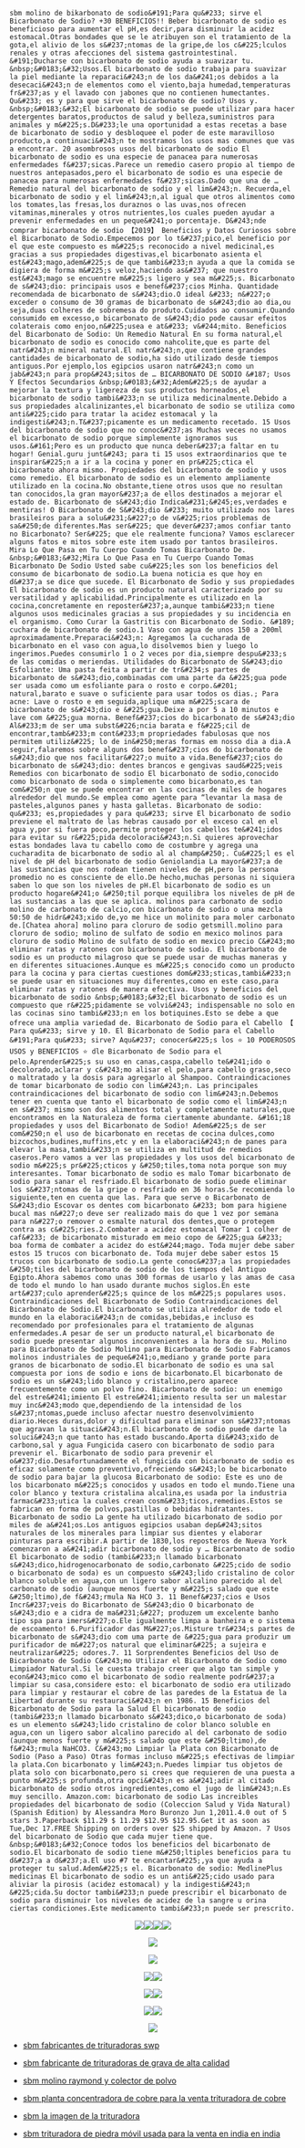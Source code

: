 
```
sbm molino de bikarbonato de sodio&#191;Para qu&#233; sirve el Bicarbonato de Sodio? +30 BENEFICIOS!! Beber bicarbonato de sodio es beneficioso para aumentar el pH,es decir,para disminuir la acidez estomacal.Otras bondades que se le atribuyen son el tratamiento de la gota,el alivio de los s&#237;ntomas de la gripe,de los c&#225;lculos renales y otras afecciones del sistema gastrointestinal. &#191;Ducharse con bicarbonato de sodio ayuda a suavizar tu. &nbsp;&#0183;&#32;Usos.El bicarbonato de sodio trabaja para suavizar la piel mediante la reparaci&#243;n de los da&#241;os debidos a la desecaci&#243;n de elementos como el viento,baja humedad,temperaturas fr&#237;as y el lavado con jabones que no contienen humectantes. Qu&#233; es y para que sirve el bicarbonato de sodio? Usos y. &nbsp;&#0183;&#32;El bicarbonato de sodio se puede utilizar para hacer detergentes baratos,productos de salud y belleza,suministros para animales y m&#225;s.D&#233;le una oportunidad a estas recetas a base de bicarbonato de sodio y desbloquee el poder de este maravilloso producto,a continuaci&#243;n te mostramos los usos mas comunes que vas a encontrar. 20 asombrosos usos del bicarbonato de sodio El bicarbonato de sodio es una especie de panacea para numerosas enfermedades f&#237;sicas.Parece un remedio casero propio al tiempo de nuestros antepasados,pero el bicarbonato de sodio es una especie de panacea para numerosas enfermedades f&#237;sicas.Dado que una de … Remedio natural del bicarbonato de sodio y el lim&#243;n. Recuerda,el bicarbonato de sodio y el lim&#243;n,al igual que otros alimentos como los tomates,las fresas,los duraznos o las uvas,nos ofrecen vitaminas,minerales y otros nutrientes,los cuales pueden ayudar a prevenir enfermedades en un peque&#241;o porcentaje. D&#243;nde comprar bicarbonato de sodio 【2019】 Beneficios y Datos Curiosos sobre el Bicarbonato de Sodio.Empecemos por lo t&#237;pico,el beneficio por el que este compuesto es m&#225;s reconocido a nivel medicinal,es gracias a sus propiedades digestivas,el bicarbonato asienta el est&#243;mago,adem&#225;s de que tambi&#233;n ayuda a que la comida se digiera de forma m&#225;s veloz,haciendo as&#237; que nuestro est&#243;mago se encuentre m&#225;s ligero y sea m&#225;s. Bicarbonato de s&#243;dio: principais usos e benef&#237;cios Minha. Quantidade recomendada de bicarbonato de s&#243;dio.O ideal &#233; n&#227;o exceder o consumo de 30 gramas de bicarbonato de s&#243;dio ao dia,ou seja,duas colheres de sobremesa do produto.Cuidados ao consumir.Quando consumido em excesso,o bicarbonato de s&#243;dio pode causar efeitos colaterais como enjoo,n&#225;usea e at&#233; v&#244;mito. Beneficios del Bicarbonato de Sodio: Un Remedio Natural En su forma natural,el bicarbonato de sodio es conocido como nahcolite,que es parte del natr&#243;n mineral natural.El natr&#243;n,que contiene grandes cantidades de bicarbonato de sodio,ha sido utilizado desde tiempos antiguos.Por ejemplo,los egipcios usaron natr&#243;n como un jab&#243;n para prop&#243;sitos de … BICARBONATO DE SODIO &#187; Usos Y Efectos Secundarios &nbsp;&#0183;&#32;Adem&#225;s de ayudar a mejorar la textura y ligereza de sus productos horneados,el bicarbonato de sodio tambi&#233;n se utiliza medicinalmente.Debido a sus propiedades alcalinizantes,el bicarbonato de sodio se utiliza como anti&#225;cido para tratar la acidez estomacal y la indigesti&#243;n.T&#237;picamente es un medicamento recetado. 15 Usos del bicarbonato de sodio que no conoc&#237;as Muchas veces no usamos el bicarbonato de sodio porque simplemente ignoramos sus usos.&#161;Pero es un producto que nunca deber&#237;a faltar en tu hogar! Genial.guru junt&#243; para ti 15 usos extraordinarios que te inspirar&#225;n a ir a la cocina y poner en pr&#225;ctica el bicarbonato ahora mismo. Propiedades del bicarbonato de sodio y usos como remedio. El bicarbonato de sodio es un elemento ampliamente utilizado en la cocina.No obstante,tiene otros usos que no resultan tan conocidos,la gran mayor&#237;a de ellos destinados a mejorar el estado de. Bicarbonato de s&#243;dio Indica&#231;&#245;es,verdades e mentiras! O Bicarbonato de S&#243;dio &#233; muito utilizado nos lares brasileiros para a solu&#231;&#227;o de v&#225;rios problemas de sa&#250;de diferentes.Mas ser&#225; que dever&#237;amos confiar tanto no Bicarbonato? Ser&#225; que ele realmente funciona? Vamos esclarecer alguns fatos e mitos sobre este item usado por tantos brasileiros. Mira Lo Que Pasa en Tu Cuerpo Cuando Tomas Bicarbonato De. &nbsp;&#0183;&#32;Mira Lo Que Pasa en Tu Cuerpo Cuando Tomas Bicarbonato De Sodio Usted sabe cu&#225;les son los beneficios del consumo de bicarbonato de sodio.La buena noticia es que hoy en d&#237;a se dice que sucede. El Bicarbonato de Sodio y sus propiedades El bicarbonato de sodio es un producto natural caracterizado por su versatilidad y aplicabilidad.Principalmente es utilizado en la cocina,concretamente en reposter&#237;a,aunque tambi&#233;n tiene algunos usos medicinales gracias a sus propiedades y su incidencia en el organismo. Como Curar la Gastritis con Bicarbonato de Sodio. &#189; cuchara de bicarbonato de sodio.1 Vaso con agua de unos 150 a 200ml aproximadamente.Preparaci&#243;n: Agregamos la cucharada de bicarbonato en el vaso con agua,lo disolvemos bien y luego lo ingerimos.Puedes consumirlo 1 o 2 veces por dia,siempre despu&#233;s de las comidas o meriendas. Utilidades do Bicarbonato de S&#243;dio Esfoliante: Uma pasta feita a partir de tr&#234;s partes de bicarbonato de s&#243;dio,combinadas com uma parte da &#225;gua pode ser usada como um esfoliante para o rosto e corpo.&#201; natural,barato e suave o suficiente para usar todos os dias.; Para acne: Lave o rosto e em seguida,aplique uma m&#225;scara de bicarbonato de s&#243;dio e &#225;gua.Deixe a por 5 a 10 minutos e lave com &#225;gua morna. Benef&#237;cios do bicarbonato de s&#243;dio Al&#233;m de ser uma subst&#226;ncia barata e f&#225;cil de encontrar,tamb&#233;m cont&#233;m propriedades fabulosas que nos permitem utiliz&#225; lo de in&#250;meras formas em nosso dia a dia.A seguir,falaremos sobre alguns dos benef&#237;cios do bicarbonato de s&#243;dio que nos facilitar&#227;o muito a vida.Benef&#237;cios do bicarbonato de s&#243;dio: dentes brancos e gengivas saud&#225;veis Remedios con bicarbonato de sodio El bicarbonato de sodio,conocido como bicarbonato de soda o simplemente como bicarbonato,es tan com&#250;n que se puede encontrar en las cocinas de miles de hogares alrededor del mundo.Se emplea como agente para “levantar la masa de pasteles,algunos panes y hasta galletas. Bicarbonato de sodio: qu&#233; es,propiedades y para qu&#233; sirve El bicarbonato de sodio previene el maltrato de las hebras causado por el exceso cal en el agua y,por si fuera poco,permite proteger los cabellos te&#241;idos para evitar su r&#225;pida decoloraci&#243;n.Si quieres aprovechar estas bondades lava tu cabello como de costumbre y agrega una cucharadita de bicarbonato de sodio al al champ&#250;. Cu&#225;l es el nivel de pH del bicarbonato de sodio Geniolandia La mayor&#237;a de las sustancias que nos rodean tienen niveles de pH,pero la persona promedio no es consciente de ello.De hecho,muchas personas ni siquiera saben lo que son los niveles de pH.El bicarbonato de sodio es un producto hogare&#241;o &#250;til porque equilibra los niveles de pH de las sustancias a las que se aplica. molinos para carbonato de sodio molino de carbonato de calcio,con bicarbonato de sodio o una mezcla 50:50 de hidr&#243;xido de,yo me hice un molinito para moler carbonato de.[Chatea ahora] molino para cloruro de sodio getsmill.molino para cloruro de sodio; molino de sulfato de sodio en mexico molinos para cloruro de sodio Molino de sulfato de sodio en mexico precio C&#243;mo eliminar ratas y ratones con bicarbonato de sodio. El bicarbonato de sodio es un producto milagroso que se puede usar de muchas maneras y en diferentes situaciones.Aunque es m&#225;s conocido como un producto para la cocina y para ciertas cuestiones dom&#233;sticas,tambi&#233;n se puede usar en situaciones muy diferentes,como en este caso,para eliminar ratas y ratones de manera efectiva. Usos y beneficios del bicarbonato de sodio &nbsp;&#0183;&#32;El bicarbonato de sodio es un compuesto que r&#225;pidamente se volvi&#243; indispensable no solo en las cocinas sino tambi&#233;n en los botiquines.Esto se debe a que ofrece una amplia variedad de. Bicarbonato de Sodio para el Cabello 【 Para qu&#233; sirve y 10. El Bicarbonato de Sodio para el Cabello &#191;Para qu&#233; sirve? Aqu&#237; conocer&#225;s los ⭐ 10 PODEROSOS USOS y BENEFICIOS ⭐ dle Bicarbonato de Sodio para el pelo.Aprender&#225;s su uso en canas,caspa,cabello te&#241;ido o decolorado,aclarar y c&#243;mo alisar el pelo,para cabello graso,seco o maltratado y la dosis para agregarlo al Shampoo. Contraindicaciones de tomar bicarbonato de sodio con lim&#243;n. Las principales contraindicaciones del bicarbonato de sodio con lim&#243;n.Debemos tener en cuenta que tanto el bicarbonato de sodio como el lim&#243;n en s&#237; mismo son dos alimentos total y completamente naturales,que encontramos en la Naturaleza de forma ciertamente abundante. &#161;18 propiedades y usos del Bicarbonato de Sodio! Adem&#225;s de ser com&#250;n el uso de bicarbonato en recetas de cocina dulces,como bizcochos,budines,muffins,etc y en la elaboraci&#243;n de panes para elevar la masa,tambi&#233;n se utiliza en multitud de remedios caseros.Pero vamos a ver las propiedades y los usos del bicarbonato de sodio m&#225;s pr&#225;cticos y &#250;tiles,toma nota porque son muy interesantes. Tomar bicarbonato de sodio es malo Tomar bicarbonato de sodio para sanar el resfriado.El bicarbonato de sodio puede eliminar los s&#237;ntomas de la gripe o resfriado en 36 horas.Se recomienda lo siguiente,ten en cuenta que las. Para que serve o Bicarbonato de S&#243;dio Escovar os dentes com bicarbonato &#233; bom para higiene bucal mas n&#227;o deve ser realizado mais do que 1 vez por semana para n&#227;o remover o esmalte natural dos dentes,que o protegem contra as c&#225;ries.2.Combater a acidez estomacal Tomar 1 colher de caf&#233; de bicarbonato misturado em meio copo de &#225;gua &#233; boa forma de combater a acidez do est&#244;mago. Toda mujer debe saber estos 15 trucos con bicarbonato de. Toda mujer debe saber estos 15 trucos con bicarbonato de sodio.La gente conoc&#237;a las propiedades &#250;tiles del bicarbonato de sodio de los tiempos del Antiguo Egipto.Ahora sabemos como unas 300 formas de usarlo y las amas de casa de todo el mundo lo han usado durante muchos siglos.En este art&#237;culo aprender&#225;s quince de los m&#225;s populares usos. Contraindicaciones del Bicarbonato de Sodio Contraindicaciones del Bicarbonato de Sodio.El bicarbonato se utiliza alrededor de todo el mundo en la elaboraci&#243;n de comidas,bebidas,e incluso es recomendado por profesionales para el tratamiento de algunas enfermedades.A pesar de ser un producto natural,el bicarbonato de sodio puede presentar algunos inconvenientes a la hora de su. Molino para Bicarbonato de Sodio Molino para Bicarbonato de Sodio Fabricamos molinos industriales de peque&#241;o,mediano y grande porte para granos de bicarbonato de sodio.El bicarbonato de sodio es una sal compuesta por ions de sodio e ions de bicarbonato.El bicarbonato de sodio es un s&#243;lido blanco y cristalino,pero aparece frecuentemente como un polvo fino. Bicarbonato de sodio: un enemigo del estre&#241;imiento El estre&#241;imiento resulta ser un malestar muy inc&#243;modo que,dependiendo de la intensidad de los s&#237;ntomas,puede incluso afectar nuestro desenvolvimiento diario.Heces duras,dolor y dificultad para eliminar son s&#237;ntomas que agravan la situaci&#243;n.El bicarbonato de sodio puede darte la soluci&#243;n que tanto has estado buscando.Aporta di&#243;xido de carbono,sal y agua Fungicida casero con bicarbonato de sodio para prevenir el. Bicarbonato de sodio para prevenir el o&#237;dio.Desafortunadamente el fungicida con bicarbonato de sodio es eficaz solamente como preventivo,ofreciendo s&#243;lo be bicarbonato de sodio para bajar la glucosa Bicarbonato de sodio: Este es uno de los bicarbonato m&#225;s conocidos y usados en todo el mundo.Tiene una color blanco y textura cristalina alcalina,es usada por la industria farmac&#233;utica la cuales crean cosm&#233;ticos,remedios.Estos se fabrican en forma de polvos,pastillas o bebidas hidratantes. Bicarbonato de sodio La gente ha utilizado bicarbonato de sodio por miles de a&#241;os.Los antiguos egipcios usaban dep&#243;sitos naturales de los minerales para limpiar sus dientes y elaborar pinturas para escribir.A partir de 1830,los reposteros de Nueva York comenzaron a a&#241;adir bicarbonato de sodio y … Bicarbonato de sodio El bicarbonato de sodio (tambi&#233;n llamado bicarbonato s&#243;dico,hidrogenocarbonato de sodio,carbonato &#225;cido de sodio o bicarbonato de soda) es un compuesto s&#243;lido cristalino de color blanco soluble en agua,con un ligero sabor alcalino parecido al del carbonato de sodio (aunque menos fuerte y m&#225;s salado que este &#250;ltimo),de f&#243;rmula Na HCO 3. 11 Benef&#237;cios e Usos Incr&#237;veis do Bicarbonato de S&#243;dio O bicarbonato de s&#243;dio e a cidra de ma&#231;&#227; produzem um excelente banho tipo spa para imers&#227;o.Ele igualmente limpa a banheira e o sistema de escoamento! 6.Purificador das M&#227;os.Misture tr&#234;s partes de bicarbonato de s&#243;dio com uma parte de &#225;gua para produzir um purificador de m&#227;os natural que eliminar&#225; a sujeira e neutralizar&#225; odores.7. 11 Sorprendentes Beneficios del Uso de Bicarbonato de Sodio C&#243;mo Utilizar el Bicarbonato de Sodio como Limpiador Natural.Si le cuesta trabajo creer que algo tan simple y econ&#243;mico como el bicarbonato de sodio realmente podr&#237;a limpiar su casa,considere esto: el bicarbonato de sodio era utilizado para limpiar y restaurar el cobre de las paredes de la Estatua de la Libertad durante su restauraci&#243;n en 1986. 15 Beneficios del Bicarbonato de Sodio para la Salud El bicarbonato de sodio (tambi&#233;n llamado bicarbonato s&#243;dico,o bicarbonato de soda) es un elemento s&#243;lido cristalino de color blanco soluble en agua,con un ligero sabor alcalino parecido al del carbonato de sodio (aunque menos fuerte y m&#225;s salado que este &#250;ltimo),de f&#243;rmula NaHCO3. C&#243;mo Limpiar la Plata con Bicarbonato de Sodio (Paso a Paso) Otras formas incluso m&#225;s efectivas de limpiar la plata.Con bicarbonato y lim&#243;n.Puedes limpiar tus objetos de plata solo con bicarbonato,pero si crees que requieren de una puesta a punto m&#225;s profunda,otra opci&#243;n es a&#241;adir al citado bicarbonato de sodio otros ingredientes,como el jugo de lim&#243;n.Es muy sencillo. Amazon.com: bicarbonato de sodio Las increibles propiedades del bicarbonato de sodio (Coleccion Salud y Vida Natural) (Spanish Edition) by Alessandra Moro Buronzo Jun 1,2011.4.0 out of 5 stars 3.Paperback $11.29 $ 11.29 $12.95 $12.95.Get it as soon as Tue,Dec 17.FREE Shipping on orders over $25 shipped by Amazon. 7 Usos del bicarbonato de Sodio que cada mujer tiene que. &nbsp;&#0183;&#32;Conoce todos los beneficios del bicarbonato de sodio.El bicarbonato de sodio tiene m&#250;ltiples beneficios para tu d&#237;a a d&#237;a.El uso #7 te encantar&#225;,ya que ayuda a proteger tu salud.Adem&#225;s el. Bicarbonato de sodio: MedlinePlus medicinas El bicarbonato de sodio es un anti&#225;cido usado para aliviar la pirosis (acidez estomacal) y la indigesti&#243;n &#225;cida.Su doctor tambi&#233;n puede prescribir el bicarbonato de sodio para disminuir los niveles de acidez de la sangre u orina ciertas condiciones.Este medicamento tambi&#233;n puede ser prescrito. 
```

<div align="center">

<a href="https://es-mill.shibang-china.com/github&k=sbm+molino+de+bikarbonato+de+sodio"><img src="https://static.shibang-china.com/es/mill/index.jpg"></a><a href="https://es-mill.shibang-china.com/materials.htmlgithub&k=sbm+molino+de+bikarbonato+de+sodio"><img src="https://static.shibang-china.com/es/mill/materials.jpg"></a><a href="https://es-mill.shibang-china.com/about.htmlgithub&k=sbm+molino+de+bikarbonato+de+sodio"><img src="https://static.shibang-china.com/es/mill/about.jpg"></a><a href="https://es-mill.shibang-china.com/contact.htmlgithub&k=sbm+molino+de+bikarbonato+de+sodio"><img src="https://static.shibang-china.com/es/mill/contact.jpg"></a>

<a href="https://es-mill.shibang-china.com/github&k=sbm+molino+de+bikarbonato+de+sodio"><img src="https://static.shibang-china.com/es/mill/banner.jpg"></a>

<a href="https://swt.shibang-china.com/github&k=sbm+molino+de+bikarbonato+de+sodio"><img src="https://static.shibang-china.com/es/mill/chat.jpg"></a>

<a href="https://es-mill.shibang-china.com/products/vertical-roller-mill.htmlgithub&k=sbm+molino+de+bikarbonato+de+sodio"><img src="https://static.shibang-china.com/es/mill/vertical.jpg"></a><a href="https://es-mill.shibang-china.com/products/raymond-mill.htmlgithub&k=sbm+molino+de+bikarbonato+de+sodio"><img src="https://static.shibang-china.com/es/mill/raymond.jpg"></a>

<a href="https://es-mill.shibang-china.com/products/ultrafine-grinding-mill.htmlgithub&k=sbm+molino+de+bikarbonato+de+sodio"><img src="https://static.shibang-china.com/es/mill/ultrafine.jpg"></a><a href="https://es-mill.shibang-china.com/products/trapezium-grinding-mill.htmlgithub&k=sbm+molino+de+bikarbonato+de+sodio"><img src="https://static.shibang-china.com/es/mill/trapezium.jpg"></a>

<a href="https://es-mill.shibang-china.com/products/ball-mill.htmlgithub&k=sbm+molino+de+bikarbonato+de+sodio"><img src="https://static.shibang-china.com/es/mill/ball.jpg"></a><a href="https://es-mill.shibang-china.com/products/hammer-mill.htmlgithub&k=sbm+molino+de+bikarbonato+de+sodio"><img src="https://static.shibang-china.com/es/mill/hammer.jpg"></a>

<a href="https://swt.shibang-china.com/github&k=sbm+molino+de+bikarbonato+de+sodio"><img src="https://static.shibang-china.com/es/mill/case.jpg"></a>

</div>


* [sbm fabricantes de trituradoras swp](sbm%20fabricantes%20de%20trituradoras%20swp.md)

* [sbm fabricante de trituradoras de grava de alta calidad](sbm%20fabricante%20de%20trituradoras%20de%20grava%20de%20alta%20calidad.md)

* [sbm molino raymond y colector de polvo](sbm%20molino%20raymond%20y%20colector%20de%20polvo.md)

* [sbm planta concentradora de cobre para la venta trituradora de cobre](sbm%20planta%20concentradora%20de%20cobre%20para%20la%20venta%20trituradora%20de%20cobre.md)

* [sbm la imagen de la trituradora](sbm%20la%20imagen%20de%20la%20trituradora.md)

* [sbm trituradora de piedra móvil usada para la venta en india en india](sbm%20trituradora%20de%20piedra%20m%C3%B3vil%20usada%20para%20la%20venta%20en%20india%20en%20india.md)